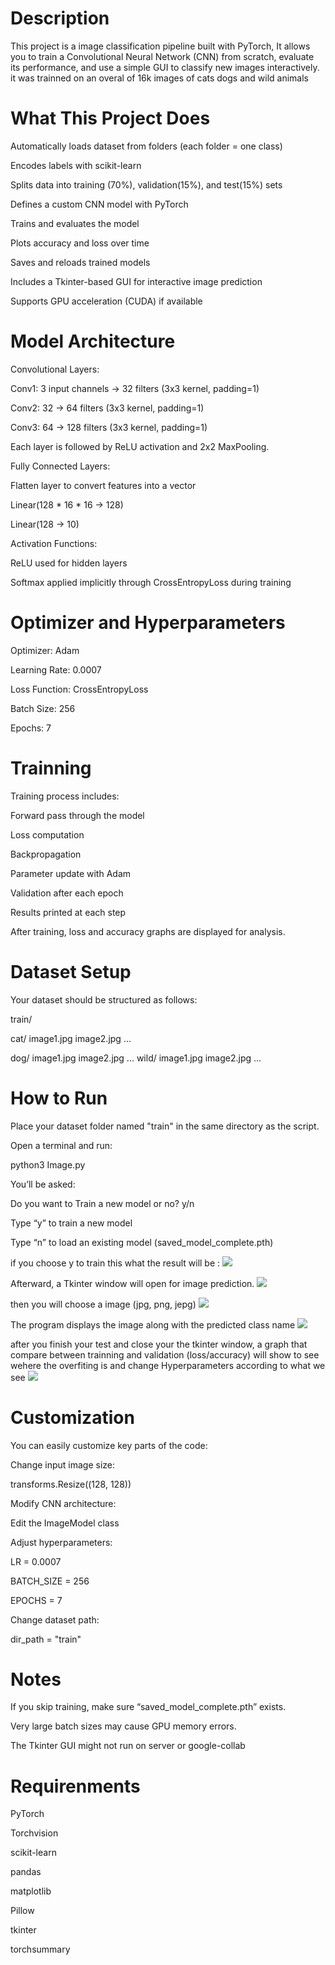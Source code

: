 
# Description

This project is a image classification pipeline built with PyTorch, 
It allows you to train a Convolutional Neural Network (CNN) from scratch, evaluate its performance, and use a simple GUI to classify new images interactively.
it was trainned on an overal of 16k images of cats dogs and wild animals

# What This Project Does

Automatically loads dataset from folders (each folder = one class)

Encodes labels with scikit-learn

Splits data into training (70%), validation(15%), and test(15%) sets

Defines a custom CNN model with PyTorch

Trains and evaluates the model

Plots accuracy and loss over time

Saves and reloads trained models

Includes a Tkinter-based GUI for interactive image prediction

Supports GPU acceleration (CUDA) if available


# Model Architecture

Convolutional Layers:


Conv1: 3 input channels → 32 filters (3x3 kernel, padding=1)

Conv2: 32 → 64 filters (3x3 kernel, padding=1)

Conv3: 64 → 128 filters (3x3 kernel, padding=1)

Each layer is followed by ReLU activation and 2x2 MaxPooling.


Fully Connected Layers:

Flatten layer to convert features into a vector

Linear(128 * 16 * 16 → 128)

Linear(128 → 10)


Activation Functions:

ReLU used for hidden layers

Softmax applied implicitly through CrossEntropyLoss during training



# Optimizer and Hyperparameters

Optimizer: Adam

Learning Rate: 0.0007

Loss Function: CrossEntropyLoss

Batch Size: 256

Epochs: 7


# Trainning

Training process includes:


Forward pass through the model

Loss computation

Backpropagation

Parameter update with Adam

Validation after each epoch

Results printed at each step

After training, loss and accuracy graphs are displayed for analysis.



# Dataset Setup

Your dataset should be structured as follows:

train/

  cat/
       image1.jpg
       image2.jpg
       ...

  dog/
       image1.jpg
       image2.jpg
       ...
  wild/
       image1.jpg
       image2.jpg
       ...

# How to Run

Place your dataset folder named "train" in the same directory as the script.


Open a terminal and run:

python3 Image.py


You’ll be asked:


Do you want to Train a new model or no? y/n

Type “y” to train a new model

Type “n” to load an existing model (saved_model_complete.pth)


if you choose y to train this what the result will be : 
<img src="Readme_images\trainning_logs.png">

Afterward, a Tkinter window will open for image prediction.
<img src="Readme_images\tochoosefile.png">

then you will choose a image (jpg, png, jepg)
<img src="Readme_images\choosetestimage.png">

The program displays the image along with the predicted class name
<img src="Readme_images\predictoin_result.png">

after you finish your test and close your the tkinter window, a graph that compare between trainning and validation (loss/accuracy) will show to see wehere the overfiting is and change Hyperparameters according to what we see
<img src="Readme_images\graph.png">


# Customization 

You can easily customize key parts of the code:


Change input image size:

transforms.Resize((128, 128))


Modify CNN architecture:

Edit the ImageModel class


Adjust hyperparameters:

LR = 0.0007

BATCH_SIZE = 256

EPOCHS = 7


Change dataset path:

dir_path = "train"

# Notes

If you skip training, make sure “saved_model_complete.pth” exists.

Very large batch sizes may cause GPU memory errors.

The Tkinter GUI might not run on server or google-collab

# Requirenments

PyTorch

Torchvision

scikit-learn

pandas

matplotlib

Pillow 

tkinter 

torchsummary